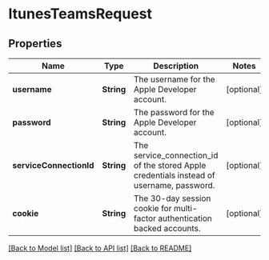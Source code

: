 # ItunesTeamsRequest

## Properties
Name | Type | Description | Notes
------------ | ------------- | ------------- | -------------
**username** | **String** | The username for the Apple Developer account. | [optional] 
**password** | **String** | The password for the Apple Developer account. | [optional] 
**serviceConnectionId** | **String** | The service_connection_id of the stored Apple credentials instead of username, password. | [optional] 
**cookie** | **String** | The 30-day session cookie for multi-factor authentication backed accounts. | [optional] 

[[Back to Model list]](../README.md#documentation-for-models) [[Back to API list]](../README.md#documentation-for-api-endpoints) [[Back to README]](../README.md)


